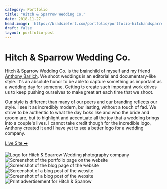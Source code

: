 ```yaml
---
category: Portfolio
title: "Hitch & Sparrow Wedding Co."
date: 2018-11-27
head.image: 'https://bradsiefert.com/portfolio/portfolio-hitchandsparrow-featured.jpg'
draft: false
layout: portfolio-post
---
```


# Hitch & Sparrow Wedding Co.

Hitch & Sparrow Wedding Co. is the brainchild of myself and my friend [Anthony Barlich](https://anthonybarlich.com). We shoot weddings in an editorial and documentary-like style. It's an absolute honor to be able to capture something as important as a wedding day for someone. Getting to create such important work drives us to keep pushing ourselves to make great art each time that we shoot.

Our style is different than many of our peers and our branding reflects our style. I see it as incredibly modern, but lasting, without a touch of fad. We strive to be authentic to what the day looks like and who the bride and groom are, but to highlight and accentuate all the joy that a wedding brings into a couple's lives. I cannot take credit though for the incredible logo, Anthony created it and I have yet to see a better logo for a wedding company.

<a class="btn btn-outline-dark mb-32" target="_blank" href="https://hitchandsparrow.com">Live Site ➡️</a>

![Logo for Hitch & Sparrow Wedding photography company](../portfolio/portfolio-hitchandsparrow2.jpg)
![Screenshot of the portfolio page on the website](../portfolio/portfolio-hitchandsparrow-portfolio.jpg)
![Screenshot of the blog page of the website](../portfolio/portfolio-hitchandsparrow-blog.jpg)
![Screenshot of a blog post of the website](../portfolio/portfolio-hitchandsparrow-blogpost1.jpg)
![Screenshot of a blog post of the website](../portfolio/portfolio-hitchandsparrow-blogpost2.jpg)
![Print advertisement for Hitch & Sparrow](../portfolio/portfolio-hitchandsparrow3.jpg)
